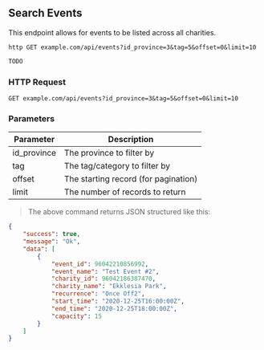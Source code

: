 ## Search Events
This endpoint allows for events to be listed across all charities.
 
```shell
http GET example.com/api/events?id_province=3&tag=5&offset=0&limit=10
```

```javascript
TODO
```

### HTTP Request

`GET example.com/api/events?id_province=3&tag=5&offset=0&limit=10`

### Parameters

Parameter | Description
--------- | -----------
id_province | The province to filter by
tag | The tag/category to filter by
offset | The starting record (for pagination)
limit | The number of records to return

> The above command returns JSON structured like this:

```json
{
    "success": true,
    "message": "Ok",
    "data": [
        {
            "event_id": 96042210856992,
            "event_name": "Test Event #2",
            "charity_id": 96042186387470,
            "charity_name": "Ekklesia Park",
            "recurrence": "Once Off2",
            "start_time": "2020-12-25T16:00:00Z",
            "end_time": "2020-12-25T18:00:00Z",
            "capacity": 15
        }
    ]
}
```
